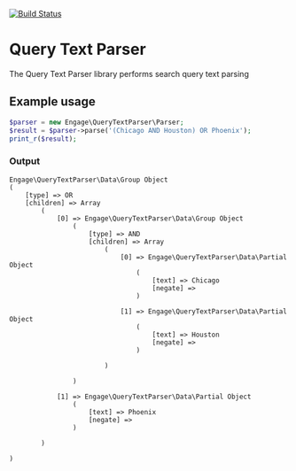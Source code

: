 [![Build Status](https://travis-ci.org/EngageDC/query-text-parser.png?branch=master)](https://travis-ci.org/EngageDC/query-text-parser)

# Query Text Parser

The Query Text Parser library performs search query text parsing

## Example usage

```php
$parser = new Engage\QueryTextParser\Parser;
$result = $parser->parse('(Chicago AND Houston) OR Phoenix');
print_r($result);
```

### Output
```
Engage\QueryTextParser\Data\Group Object
(
    [type] => OR
    [children] => Array
        (
            [0] => Engage\QueryTextParser\Data\Group Object
                (
                    [type] => AND
                    [children] => Array
                        (
                            [0] => Engage\QueryTextParser\Data\Partial Object
                                (
                                    [text] => Chicago
                                    [negate] =>
                                )

                            [1] => Engage\QueryTextParser\Data\Partial Object
                                (
                                    [text] => Houston
                                    [negate] =>
                                )

                        )

                )

            [1] => Engage\QueryTextParser\Data\Partial Object
                (
                    [text] => Phoenix
                    [negate] =>
                )

        )

)
```